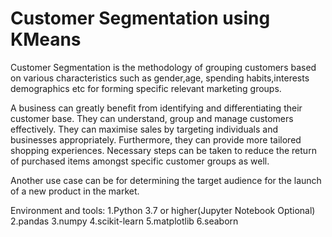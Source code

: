 # Customer Segmentation using KMeans

Customer Segmentation is the methodology of grouping customers based on various characteristics such as gender,age, spending habits,interests demographics etc for forming specific relevant marketing groups. 

A business can greatly benefit from identifying and differentiating their customer base. They can understand, group and manage customers effectively. They can maximise sales by targeting individuals and businesses appropriately. Furthermore, they can provide more tailored  shopping experiences. Necessary steps can be taken to reduce the return of purchased items amongst specific customer groups as well.

Another use case can be for determining the target audience for the launch of a new product in the market.

Environment and tools:
1.Python 3.7 or higher(Jupyter Notebook Optional)
2.pandas
3.numpy
4.scikit-learn
5.matplotlib
6.seaborn

